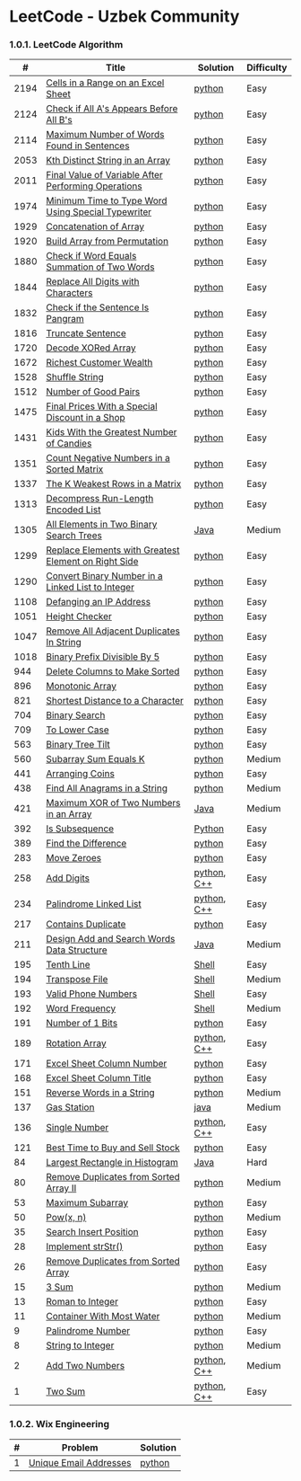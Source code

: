 LeetCode - Uzbek Community
========

### 1.0.1. LeetCode Algorithm

| #      | Title                                                                                                                                       | Solution                                                                                                                                    | Difficulty |
|--------|---------------------------------------------------------------------------------------------------------------------------------------------|---------------------------------------------------------------------------------------------------------------------------------------------|------------|
| 2194   | [Cells in a Range on an Excel Sheet](https://leetcode.com/problems/cells-in-a-range-on-an-excel-sheet/)                                     | [python](Algorithms/python/CellsInARangeOnAnExcelSheet/cells-in-a-range-on-an-excel-sheet.py)                                               | Easy       |
| 2124   | [Check if All A's Appears Before All B's](https://leetcode.com/problems/check-if-all-as-appears-before-all-bs/)                             | [python](Algorithms/python/CheckifAllAsAppearsBeforeAllBs/Check-if-All-A's-Appears-Before-All-B's.py)                                       | Easy       |
| 2114   | [Maximum Number of Words Found in Sentences](https://leetcode.com/problems/maximum-number-of-words-found-in-sentences/)                     | [python](Algorithms/python/MaximumNumberofWordsFoundinSentences/MaximumNumberofWordsFoundinSentences.py)                                    | Easy       |
| 2053   | [Kth Distinct String in an Array](https://leetcode.com/problems/kth-distinct-string-in-an-array/)                                           | [python](Algorithms/python/KthDistinctStringInAnArray/distinct-string-in-an-array.py)                                                       | Easy       |
| 2011   | [Final Value of Variable After Performing Operations](https://leetcode.com/problems/final-value-of-variable-after-performing-operations/)   | [python](Algorithms/python/FinalValueOfVariableAfterPerformingOperations/FinalValueofVariableAfterPerformingOperations.py)                  | Easy       |
| 1974   | [Minimum Time to Type Word Using Special Typewriter](https://leetcode.com/problems/minimum-time-to-type-word-using-special-keyboard/)       | [python](Algorithms/python/MinimumTimetoTypeWordUsingSpecialTypewriter/minimum-time-to-type-word-using-special-typewriter.py)               | Easy       |
| 1929   | [Concatenation of Array](https://leetcode.com/problems/concatenation-of-array/)                                                             | [python](Algorithms/python/ConcatenationOfArray/ConcatenationOfArray.py)                                                                    | Easy       |
| 1920   | [Build Array from Permutation](https://leetcode.com/problems/build-array-from-permutation/)                                                 | [python](Algorithms/python/BuildArrayfromPermutation/BuildArrayfromPermutation.py)                                                          | Easy       |
| 1880   | [Check if Word Equals Summation of Two Words](https://leetcode.com/problems/check-if-word-equals-summation-of-two-words/)                   | [python](Algorithms/python/CheckIfWordEqualsSummationOfTwoWords/ifWordEqualsSummationofTwo-Words.py)                                        | Easy       |
| 1844   | [Replace All Digits with Characters](https://leetcode.com/problems/replace-all-digits-with-characters/)                                     | [python](Algorithms/python/ReplaceAllDigitswithCharacters/Replace-All-Digits-with-Characters.py)                                            | Easy       |
| 1832   | [Check if the Sentence Is Pangram](https://leetcode.com/problems/check-if-the-sentence-is-pangram/)                                         | [python](Algorithms/python/CheckIfTheSentenceIsPangram/check-if-the-sentence-is-pangram.py)                                                 | Easy       |
| 1816   | [Truncate Sentence](https://leetcode.com/problems/truncate-sentence/)                                                                       | [python](Algorithms/python/TruncateSentence/Truncate-Sentence.py)                                                                           | Easy       |
| 1720   | [Decode XORed Array](https://leetcode.com/problems/decode-xor-ed-array/)                                                                    | [python](Algorithms/python/DecodeXORedArray/DecodeXORedArray.py)                                                                            | Easy       |
| 1672   | [Richest Customer Wealth](https://leetcode.com/problems/richest-customer-wealth)                                                            | [python](Algorithms/python/RichestCustomerWealth/)                                                                                          | Easy       |
| 1528   | [Shuffle String](https://leetcode.com/problems/shuffle-string)                                                                              | [python](Algorithms/python/ShuffleString/ShuffleString.py)                                                                                  | Easy       |
| 1512   | [Number of Good Pairs](https://leetcode.com/problems/number-of-good-pairs)                                                                  | [python](Algorithms/python/NumberOfGoodPairs/NumberOfGoodPairs.py)                                                                          | Easy       |
| 1475   | [Final Prices With a Special Discount in a Shop](https://leetcode.com/problems/final-prices-with-a-special-discount-in-a-shop/)             | [python](Algorithms/python/FinalPricesWithaSpecialDiscountinaShop/final-prices-with-a-special-discount-in-a-shop.py)                        | Easy       |
| 1431   | [Kids With the Greatest Number of Candies](https://leetcode.com/problems/kids-with-the-greatest-number-of-candies/)                         | [python](Algorithms/python/KidsWiththeGreatestNumberofCandies/KidsWiththeGreatestNumberofCandies.py)                                        | Easy       |
| 1351   | [Count Negative Numbers in a Sorted Matrix](https://leetcode.com/problems/count-negative-numbers-in-a-sorted-matrix/)                       | [python](Algorithms/python/CountNegativeNumbersinaSortedMatrix/Count-Negative-Numbers-in-a-Sorted-Matrix.py)                                | Easy       |
| 1337   | [The K Weakest Rows in a Matrix](https://leetcode.com/problems/the-k-weakest-rows-in-a-matrix/)                                             | [python](Algorithms/python/TheKWeakestRowsinaMatrix/The-K-Weakest-Rows-in-a-Matrix.py)                                                      | Easy       |
| 1313   | [Decompress Run-Length Encoded List](https://leetcode.com/problems/decompress-run-length-encoded-list/)                                     | [python](Algorithms/python/DecompressRun-LengthEncodedList/1313-Decompress-Run-Length-Encoded-List.py)                                      | Easy       |
| 1305   | [All Elements in Two Binary Search Trees](https://leetcode.com/problems/all-elements-in-two-binary-search-trees)                            | [Java](Algorithms/Java/AllElementsInTwoBinarySearchTrees/All_Elements_in_Two_Binary_Search_Trees.java)                                      | Medium     |
| 1299   | [Replace Elements with Greatest Element on Right Side](https://leetcode.com/problems/replace-elements-with-greatest-element-on-right-side/) | [python](Algorithms/python/ReplaceElementswithGreatestElementonRightSide/Replace-Elements-with-Greatest-Element-on-Right-Side.py)           | Easy       |
| 1290   | [Convert Binary Number in a Linked List to Integer](https://leetcode.com/problems/convert-binary-number-in-a-linked-list-to-integer/)       | [python](Algorithms/python/ConvertBinaryNumberinaLinkedListtoInteger/1290.ConvertBinaryNumberinaLinkedListtoInteger.py)                     | Easy       |
| 1108   | [Defanging an IP Address](https://leetcode.com/problems/defanging-an-ip-address)                                                            | [python](Algorithms/python/DefanginganIPAddress/DefangingAnIPAddress.py)                                                                    | Easy       |
| 1051   | [Height Checker](https://leetcode.com/problems/height-checker/)                                                                             | [python](Algorithms/python/HeightChecker/height-checker.py)                                                                                 | Easy       |
| 1047   | [Remove All Adjacent Duplicates In String](https://leetcode.com/problems/remove-all-adjacent-duplicates-in-string/)                         | [python](Algorithms/python/RemoveAllAdjacentDuplicatesInString/Remove-All-Adjacent-Duplicates-In-String.py)                                 | Easy       |
| 1018   | [Binary Prefix Divisible By 5](https://leetcode.com/problems/binary-prefix-divisible-by-5/)                                                 | [python](Algorithms/python/BinaryPrefixDivisibleBy5/BinaryPrefixDivisibleBy5.py)                                                            | Easy       |
| 944    | [Delete Columns to Make Sorted](https://leetcode.com/problems/delete-columns-to-make-sorted/)                                               | [python](Algorithms/python/DeleteColumnsToMakeSorted/Delete-Columns-to-Make-Sorted.py)                                                      | Easy       |
| 896    | [Monotonic Array](https://leetcode.com/problems/monotonic-array/)                                                                           | [python](Algorithms/python/MonotonicArray/monotonic-array.py)                                                                               | Easy       |
| 821    | [Shortest Distance to a Character](https://leetcode.com/problems/shortest-distance-to-a-character/)                                         | [python](Algorithms/python/ShortestDistanceToACharacter/Shortest-Distance-to-a-Character.py)                                                | Easy       |
| 704    | [Binary Search](https://leetcode.com/problems/binary-search/)                                                                               | [python](Algorithms/python/BinarySearch/704-binary-search.py)                                                                               | Easy       |
| 709    | [To Lower Case](https://leetcode.com/problems/to-lower-case)                                                                                | [python](Algorithms/python/ToLowerCase/ToLowerCase.py)                                                                                      | Easy       |
| 563    | [Binary Tree Tilt](https://leetcode.com/problems/binary-tree-tilt)                                                                          | [python](Algorithms/python/BinaryTreeTilt/BinaryTreeTilt.py)                                                                                | Easy       |
| 560    | [Subarray Sum Equals K](https://leetcode.com/problems/subarray-sum-equals-k/)                                                               | [python](Algorithms/python/SubarraySumEqualsK/Subarray-Sum-Equals-K.py)                                                                     | Medium     |
| 441    | [Arranging Coins](https://leetcode.com/problems/arranging-coins/)                                                                           | [python](Algorithms/python/ArrangingCoins/441-arranging-coins.py)                                                                           | Easy       |
| 438    | [Find All Anagrams in a String](https://leetcode.com/problems/find-all-anagrams-in-a-string/)                                               | [python](Algorithms/python/FindAllAnagramsinaString/Find-All-Anagrams-in-a-String.py)                                                       | Medium     |
| 421    | [Maximum XOR of Two Numbers in an Array](https://leetcode.com/problems/maximum-xor-of-two-numbers-in-an-array/)                             | [Java](Algorithms/Java/MaximumXOROfTwoNumbersInAnArray/Maximum_XOR_of_Two_Numbers_in_an_Array.java)                                         | Medium     |
| 392    | [Is Subsequence](https://leetcode.com/problems/is-subsequence/)                                                                             | [Python](Algorithms/python/IsSubsequence/392-is-subsequence.py)                                                                             | Easy       |
| 389    | [Find the Difference](https://leetcode.com/problems/find-the-difference/)                                                                   | [python](Algorithms/python/FindTheDifference/389-find-the-difference.py)                                                                    | Easy       |
| 283    | [Move Zeroes](https://leetcode.com/problems/move-zeroes/)                                                                                   | [python](Algorithms/python/MoveZeroes/Move-Zeroes.py)                                                                                       | Easy       |      
| 258    | [Add Digits](https://leetcode.com/problems/add-digits/)                                                                                     | [python](Algorithms/python/AddDigits/258-add-digits.py), [C++](Algorithms/C++/AddDigits/258-add-digits.cpp)                                 | Easy       |
| 234    | [Palindrome Linked List](https://leetcode.com/problems/palindrome-linked-list/)                                                             | [python](Algorithms/python/PalindromeLinkedList/PalindromeLinkedList.py), [C++](Algorithms/C++/PalidromeLinkedList/PalidromeLinkedList.cpp) | Easy       |
| 217    | [Contains Duplicate](https://leetcode.com/problems/contains-duplicate/)                                                                     | [python](Algorithms/python/ContainsDuplicate/Contains-Duplicate.py)                                                                         | Easy       |
| 211    | [Design Add and Search Words Data Structure](https://leetcode.com/problems/design-add-and-search-words-data-structure/)                     | [Java](Algorithms/Java/DesignAddAndSearchWordsDataStructure/DesignAddAndSearchWordsDataStructure.java)                                      | Medium     |
| 195    | [Tenth Line](https://leetcode.com/problems/tenth-line/)                                                                                     | [Shell](Shell/ValidPhoneNumbers/valid-phone-number.sh)                                                                                      | Easy       |
| 194    | [Transpose File](https://leetcode.com/problems/transpose-file/)                                                                             | [Shell](Shell/TenthLine/file.txt)                                                                                                           | Medium     |
| 193    | [Valid Phone Numbers](https://leetcode.com/problems/valid-phone-numbers/)                                                                   | [Shell](Shell/TransposeFile/transpose-file.sh)                                                                                              | Easy       |
| 192    | [Word Frequency](https://leetcode.com/problems/word-frequency/)                                                                             | [Shell](Shell/WordFrequency/192-word-frequency.sh)                                                                                          | Medium     |
| 191    | [Number of 1 Bits](https://leetcode.com/problems/number-of-1-bits/)                                                                         | [python](Algorithms/python/NumberOf1Bits/number-of-1-bits.py)                                                                               | Easy       |
| 189    | [Rotation Array](https://leetcode.com/problems/rotate-array/)                                                                               | [python](Algorithms/python/RotateArray/RotateArray.py), [C++](Algorithms/C++/RotateArray/RotateArray.cpp)                                   | Easy       |
| 171    | [Excel Sheet Column Number](https://leetcode.com/problems/excel-sheet-column-number/)                                                       | [python](Algorithms/python/ExcelSheetColumnNumber/excel-sheet-column-number.py)                                                             | Easy       |
| 168    | [Excel Sheet Column Title](https://leetcode.com/problems/excel-sheet-column-title/)                                                         | [python](Algorithms/python/ExcelSheetColumnTitle/excel-sheet-column-title.py)                                                               | Easy       |
| 151    | [Reverse Words in a String](https://leetcode.com/problems/reverse-words-in-a-string/)                                                       | [python](Algorithms/python/ReverseWordsInAString/Reverse-Words-in-a-String.py)                                                              | Medium     |
| 137    | [Gas Station](https://leetcode.com/problems/gas-station/)                                                                                   | [java](Algorithms/Java/GasStation/Gas_Station.java)                                                                                         | Medium     |
| 136    | [Single Number](https://leetcode.com/problems/single-number/)                                                                               | [python](Algorithms/python/SingleNumber/136-single-number.py), [C++](Algorithms/C++/SingleNumber/SingleNumber.cpp)                          | Easy       |
| 121    | [Best Time to Buy and Sell Stock](https://leetcode.com/problems/best-time-to-buy-and-sell-stock/)                                           | [python](Algorithms/python/BestTimeToBuyAndSellStock/BestTimeToBuyAndSellStock.py)                                                          | Easy       |
| 84     | [Largest Rectangle in Histogram](https://leetcode.com/problems/largest-rectangle-in-histogram/)                                             | [Java](Algorithms/Java/LargestRectangleInHistogram/LargestRectangleInHistogram.java)                                                        | Hard       |
| 80     | [Remove Duplicates from Sorted Array II](https://leetcode.com/problems/remove-duplicates-from-sorted-array-ii/)                             | [python](Algorithms/python/RemoveDuplicatesfromSortedArrayII/80-Remove-Duplicates-from-Sorted-Array-II.py)                                  | Medium     |
| 53     | [Maximum Subarray](https://leetcode.com/problems/maximum-subarray/)                                                                         | [python](Algorithms/python/MaximumSubarray/Maximum-Subarray.py)                                                                             | Easy       |
| 50     | [Pow(x, n)](https://leetcode.com/problems/powx-n)                                                                                           | [python](Algorithms/python/Pow(x,n)/pow(x,n).py)                                                                                            | Medium     |
| 35     | [Search Insert Position](https://leetcode.com/problems/search-insert-position/)                                                             | [python](Algorithms/python/SearchInsertPosition/35-search-insert-position.py)                                                               | Easy       |
| 28     | [Implement strStr()](https://leetcode.com/problems/implement-strstr/)                                                                       | [python](Algorithms/python/ImplementstrStr/implement-strstr.py)                                                                             | Easy       |
| 26     | [Remove Duplicates from Sorted Array](https://leetcode.com/problems/remove-duplicates-from-sorted-array/)                                   | [python](Algorithms/python/RemoveDuplicatesfromSortedArray/26-Remove-Duplicates-from-Sorted-Array.py)                                       | Easy       |
| 15     | [3 Sum](https://leetcode.com/problems/3sum/)                                                                                                | [python](Algorithms/python/3Sum/3Sum.py)                                                                                                    | Medium     |
| 13     | [Roman to Integer](https://leetcode.com/problems/roman-to-integer/)                                                                         | [python](Algorithms/python/RomanToInteger/roman2integer.py)                                                                                 | Easy       |
| 11     | [Container With Most Water](https://leetcode.com/problems/container-with-most-water/)                                                       | [python](Algorithms/python/ContainerWithMostWater/container-with-most-water.py)                                                             | Medium     |
| 9      | [Palindrome Number](https://leetcode.com/problems/palindrome-number)                                                                        | [python](Algorithms/python/PalindromeNumber/PalindromeNumber.py)                                                                            | Easy       |
| 8      | [String to Integer](https://leetcode.com/problems/string-to-integer-atoi/)                                                                  | [python](Algorithms/python/StringToInteger(atoi)/StringToInteger(atoi).py)                                                                  | Medium     |
| 2      | [Add Two Numbers](https://leetcode.com/problems/add-two-numbers/)                                                                           | [python](Algorithms/python/AddTwoNumbers/AddTwoNumbers.py), [C++](Algorithms/C++/AddTwoNumbers/add-two-numbers.cpp)                         | Medium     |
| 1      | [Two Sum](https://leetcode.com/problems/two-sum/)                                                                                           | [python](Algorithms/python/TwoSum/Two_Sum.py), [C++](Algorithms/C++/TwoSum/twoSum.cpp)                                                      | Easy       |


### 1.0.2. Wix Engineering
| #   | Problem                                                                       | Solution                                                      |
| --- | ----------------------------------------------------------------------------- | ------------------------------------------------------------- |
| 1   | [Unique Email Addresses](Algorithms/python/WixEngineering/wix-engineering.py) | [python](Algorithms/python/WixEngineering/wix-engineering.py) |




 
